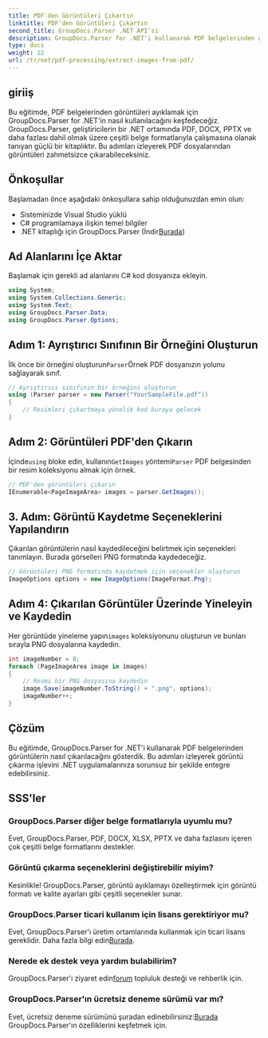 ```yaml
---
title: PDF'den Görüntüleri Çıkartın
linktitle: PDF'den Görüntüleri Çıkartın
second_title: GroupDocs.Parser .NET API'si
description: GroupDocs.Parser for .NET'i kullanarak PDF belgelerinden görüntüleri nasıl çıkaracağınızı öğrenin. Kod örnekleri içeren adım adım kılavuz.
type: docs
weight: 12
url: /tr/net/pdf-processing/extract-images-from-pdf/
---
```

## giriiş
Bu eğitimde, PDF belgelerinden görüntüleri ayıklamak için GroupDocs.Parser for .NET'in nasıl kullanılacağını keşfedeceğiz. GroupDocs.Parser, geliştiricilerin bir .NET ortamında PDF, DOCX, PPTX ve daha fazlası dahil olmak üzere çeşitli belge formatlarıyla çalışmasına olanak tanıyan güçlü bir kitaplıktır. Bu adımları izleyerek PDF dosyalarından görüntüleri zahmetsizce çıkarabileceksiniz.
## Önkoşullar
Başlamadan önce aşağıdaki önkoşullara sahip olduğunuzdan emin olun:
- Sisteminizde Visual Studio yüklü
- C# programlamaya ilişkin temel bilgiler
-  .NET kitaplığı için GroupDocs.Parser (İndir[Burada](https://releases.groupdocs.com/parser/net/))

## Ad Alanlarını İçe Aktar
Başlamak için gerekli ad alanlarını C# kod dosyanıza ekleyin.
```csharp
using System;
using System.Collections.Generic;
using System.Text;
using GroupDocs.Parser.Data;
using GroupDocs.Parser.Options;
```
## Adım 1: Ayrıştırıcı Sınıfının Bir Örneğini Oluşturun
 İlk önce bir örneğini oluşturun`Parser`Örnek PDF dosyanızın yolunu sağlayarak sınıf.
```csharp
// Ayrıştırıcı sınıfının bir örneğini oluşturun
using (Parser parser = new Parser("YourSampleFile.pdf"))
{
    // Resimleri çıkartmaya yönelik kod buraya gelecek
}
```
## Adım 2: Görüntüleri PDF'den Çıkarın
 İçinde`using` bloke edin, kullanın`GetImages` yöntemi`Parser` PDF belgesinden bir resim koleksiyonu almak için örnek.
```csharp
// PDF'den görüntüleri çıkarın
IEnumerable<PageImageArea> images = parser.GetImages();
```
## 3. Adım: Görüntü Kaydetme Seçeneklerini Yapılandırın
Çıkarılan görüntülerin nasıl kaydedileceğini belirtmek için seçenekleri tanımlayın. Burada görselleri PNG formatında kaydedeceğiz.
```csharp
// Görüntüleri PNG formatında kaydetmek için seçenekler oluşturun
ImageOptions options = new ImageOptions(ImageFormat.Png);
```
## Adım 4: Çıkarılan Görüntüler Üzerinde Yineleyin ve Kaydedin
 Her görüntüde yineleme yapın`images` koleksiyonunu oluşturun ve bunları sırayla PNG dosyalarına kaydedin.
```csharp
int imageNumber = 0;
foreach (PageImageArea image in images)
{
    // Resmi bir PNG dosyasına kaydedin
    image.Save(imageNumber.ToString() + ".png", options);
    imageNumber++;
}
```

## Çözüm
Bu eğitimde, GroupDocs.Parser for .NET'i kullanarak PDF belgelerinden görüntülerin nasıl çıkarılacağını gösterdik. Bu adımları izleyerek görüntü çıkarma işlevini .NET uygulamalarınıza sorunsuz bir şekilde entegre edebilirsiniz.

## SSS'ler
### GroupDocs.Parser diğer belge formatlarıyla uyumlu mu?
Evet, GroupDocs.Parser, PDF, DOCX, XLSX, PPTX ve daha fazlasını içeren çok çeşitli belge formatlarını destekler.
### Görüntü çıkarma seçeneklerini değiştirebilir miyim?
Kesinlikle! GroupDocs.Parser, görüntü ayıklamayı özelleştirmek için görüntü formatı ve kalite ayarları gibi çeşitli seçenekler sunar.
### GroupDocs.Parser ticari kullanım için lisans gerektiriyor mu?
 Evet, GroupDocs.Parser'ı üretim ortamlarında kullanmak için ticari lisans gereklidir. Daha fazla bilgi edin[Burada](https://purchase.groupdocs.com/buy).
### Nerede ek destek veya yardım bulabilirim?
 GroupDocs.Parser'ı ziyaret edin[forum](https://forum.groupdocs.com/c/parser/17) topluluk desteği ve rehberlik için.
### GroupDocs.Parser'ın ücretsiz deneme sürümü var mı?
 Evet, ücretsiz deneme sürümünü şuradan edinebilirsiniz:[Burada](https://releases.groupdocs.com/) GroupDocs.Parser'ın özelliklerini keşfetmek için.